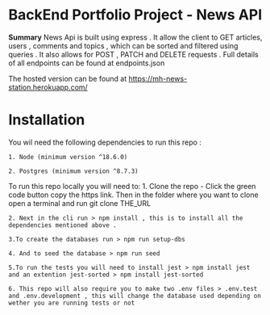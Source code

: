 # BackEnd Portfolio Project - News API
**Summary**
News Api is built using express . It allow the client to GET articles, users , comments and topics , which can be sorted and filtered using queries . It also allows for POST , PATCH and DELETE requests . Full details of all endpoints can be found at endpoints.json

The hosted version can be found at https://mh-news-station.herokuapp.com/

# Installation 
You wil need the following dependencies to run this repo :

    1. Node (minimum version ^18.6.0)

    2. Postgres (minimum version ^8.7.3)

To run this repo locally you will need to:
    1. Clone the repo - Click the green code button copy the https link. Then in the folder where you want to clone open a terminal and run git clone THE_URL

    2. Next in the cli run > npm install , this is to install all the dependencies mentioned above .

    3.To create the databases run > npm run setup-dbs

    4. And to seed the database > npm run seed

    5.To run the tests you will need to install jest > npm install jest and an extention jest-sorted > npm install jest-sorted

    6. This repo will also require you to make two .env files > .env.test and .env.development , this will change the database used depending on wether you are running tests or not 